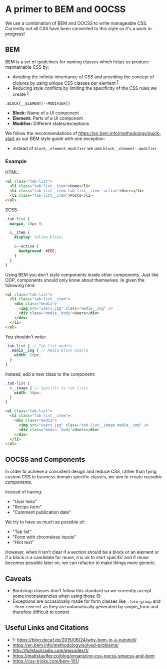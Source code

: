 # A primer to BEM and OOCSS

We use a combination of BEM and OOCSS to write manageable CSS.
Currently not all CSS have been converted to this style so it's a work in progress!

## BEM

BEM is a set of guidelines for naming classes which helps us produce maintainable CSS by:
- Avoiding the infinite inheritance of CSS and providing the concept of clojures by using unique CSS classes per element <sup>[1](useful-links-and-citations)</sup>
- Reducing style conflicts by limiting the specificity of the CSS rules we create <sup>[1](useful-links-and-citations)</sup>


```
.BLOCK{__ELEMENT[--MODIFIER]}
```

- **Block:** Name of a UI component
- **Element:** Parts of a UI component
- **Modifier:** Different states/exceptions

We follow the recommendations of https://en.bem.info/methodology/quick-start as our BEM style guide with one exception: 
- instead of `block__element_modifier` we use `block__element--modifier`

### Example

HTML:

```html
<ul class="tab-list">
  <li class="tab-list__item">Home</li>
  <li class="tab-list__item tab-list__item--active">Users</li>
  <li class="tab-list__item">Posts</li>
</ul>
```

SCSS:
```scss
.tab-list {
  margin: 10px 0;

  &__item {
    display: inline-block;

    &--active {
      background: #EEE;
    }
  }
}
```

Using BEM you don't style components inside other components.
Just like OOP, components should only know about themselves. Ie given the following html:

```html
<ul class="tab-list">
  <li class="tab-list__item">
    <div class="media">
      <img src="users.jpg" class="media__img" />
      <div class="media__body">Users</div>
    </div>
  </li>
</ul>
```

You shouldn't write:

```scss
.tab-list { // Tab list module
  .media__img { // Media block module
    width: 50px;
  }
}
```

Instead, add a new class to the component:

```scss
.tab-list {
  &__image { // Specific to tab lists
    width: 50px;
  }
}
```

```html
<ul class="tab-list">
  <li class="tab-list__item">
    <div class="media">
      <img src="users.jpg" class="tab-list__image media__img" />
      <div class="media__body">Users</div>
    </div>
  </li>
</ul>
```

## OOCSS and Components

In order to achieve a consistent design and reduce CSS, rather than tying custom CSS to business domain specific classes, we aim to create _reusable components_.

Instead of having:

- "User links"
- "Recipe form"
- "Comment publication date"

We try to have as much as possible of:

- "Tab list"
- "Form with chromeless inputs"
- "Hint text"

However, when it isn't clear if a section should be a block or an element or if a block is a candidate for reuse, it is ok to start specific and if reuse becomes possible later on, we can refactor to make things more generic.

## Caveats

- Bootstrap classes don't follow this standard so we currently accept some inconsistencies when using those :sweat:
- Exceptions are occasionally made for form classes like `.form-group` and `.form-control` as they are automatically generated by simple_form and therefore difficult to control.

## Useful Links and Citations

- 1: https://blog.decaf.de/2015/06/24/why-bem-in-a-nutshell/
- https://en.bem.info/methodology/solved-problems/
- http://fullstackradio.com/episodes/1/
- https://mattstauffer.co/blog/organizing-css-oocss-smacss-and-bem
- https://css-tricks.com/bem-101/
